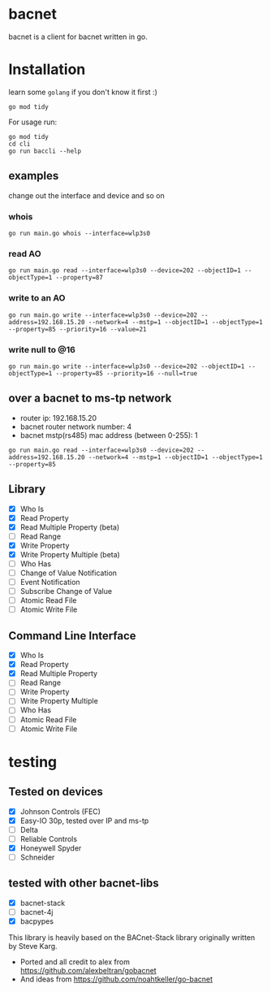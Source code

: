 # bacnet

bacnet is a client for bacnet written in go.

# Installation

learn some `golang` if you don't know it first :)

```
go mod tidy
```

For usage run:

```
go mod tidy
cd cli
go run baccli --help
```

## examples

change out the interface and device and so on

### whois

```
go run main.go whois --interface=wlp3s0
```

### read AO

```
go run main.go read --interface=wlp3s0 --device=202 --objectID=1 --objectType=1 --property=87
```

### write to an AO

```
go run main.go write --interface=wlp3s0 --device=202 --address=192.168.15.20 --network=4 --mstp=1 --objectID=1 --objectType=1 --property=85 --priority=16 --value=21
```

### write null to @16

```
go run main.go write --interface=wlp3s0 --device=202 --objectID=1 --objectType=1 --property=85 --priority=16 --null=true
```

## over a bacnet to ms-tp network

- router ip: 192.168.15.20
- bacnet router network number: 4
- bacnet mstp(rs485) mac address (between 0-255): 1

```
go run main.go read --interface=wlp3s0 --device=202 --address=192.168.15.20 --network=4 --mstp=1 --objectID=1 --objectType=1 --property=85 
```

## Library

- [x] Who Is
- [x] Read Property
- [x] Read Multiple Property (beta)
- [ ] Read Range
- [x] Write Property
- [x] Write Property Multiple (beta)
- [ ] Who Has
- [ ] Change of Value Notification
- [ ] Event Notification
- [ ] Subscribe Change of Value
- [ ] Atomic Read File
- [ ] Atomic Write File

## Command Line Interface

- [x] Who Is
- [x] Read Property
- [x] Read Multiple Property
- [ ] Read Range
- [ ] Write Property
- [ ] Write Property Multiple
- [ ] Who Has
- [ ] Atomic Read File
- [ ] Atomic Write File

# testing

## Tested on devices

- [x] Johnson Controls (FEC)
- [x] Easy-IO 30p, tested over IP and ms-tp
- [ ] Delta
- [ ] Reliable Controls
- [x] Honeywell Spyder
- [ ] Schneider

## tested with other bacnet-libs

- [x] bacnet-stack
- [ ] bacnet-4j
- [x] bacpypes

This library is heavily based on the BACnet-Stack library originally written by Steve Karg.

- Ported and all credit to alex from https://github.com/alexbeltran/gobacnet
- And ideas from https://github.com/noahtkeller/go-bacnet
